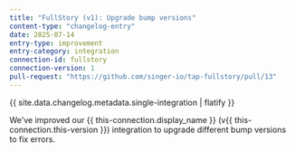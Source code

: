 ```yaml
---
title: "FullStory (v1): Upgrade bump versions"
content-type: "changelog-entry"
date: 2025-07-14
entry-type: improvement
entry-category: integration
connection-id: fullstory
connection-version: 1
pull-request: "https://github.com/singer-io/tap-fullstory/pull/13"
---
```

{{ site.data.changelog.metadata.single-integration | flatify }}

We've improved our {{ this-connection.display_name }} (v{{ this-connection.this-version }}) integration to upgrade different bump versions to fix errors.